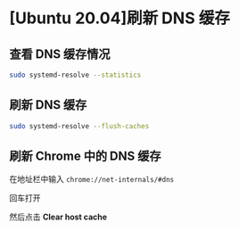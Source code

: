 # [Ubuntu 20.04]刷新 DNS 缓存

## 查看 DNS 缓存情况

```bash
sudo systemd-resolve --statistics
```

## 刷新 DNS 缓存

```bash
sudo systemd-resolve --flush-caches
```

## 刷新 Chrome 中的 DNS 缓存

在地址栏中输入 `chrome://net-internals/#dns`

回车打开

然后点击 **Clear host cache**
